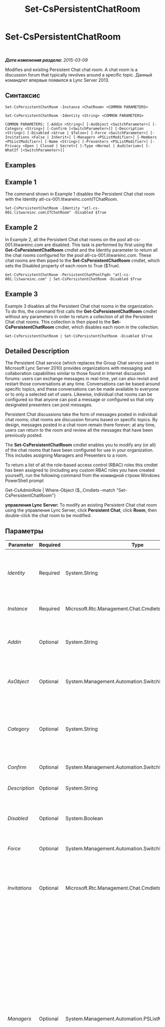 ﻿---
title: Set-CsPersistentChatRoom
TOCTitle: Set-CsPersistentChatRoom
ms:assetid: 3774931e-74a9-4189-9dde-3baae2293138
ms:mtpsurl: https://technet.microsoft.com/ru-ru/library/JJ204801(v=OCS.15)
ms:contentKeyID: 49309440
ms.date: 05/19/2016
mtps_version: v=OCS.15
ms.translationtype: HT
---

# Set-CsPersistentChatRoom

 

_**Дата изменения раздела:** 2015-03-09_

Modifies and existing Persistent Chat chat room. A chat room is a discussion forum that typically revolves around a specific topic. Данный командлет впервые появился в Lync Server 2013.

## Синтаксис

    Set-CsPersistentChatRoom -Instance <ChatRoom> <COMMON PARAMETERS>

    Set-CsPersistentChatRoom -Identity <String> <COMMON PARAMETERS>

    COMMON PARAMETERS: [-Addin <String>] [-AsObject <SwitchParameter>] [-Category <String>] [-Confirm [<SwitchParameter>]] [-Description <String>] [-Disabled <$true | $false>] [-Force <SwitchParameter>] [-Invitations <False | Inherit>] [-Managers <PSListModifier>] [-Members <PSListModifier>] [-Name <String>] [-Presenters <PSListModifier>] [-Privacy <Open | Closed | Secret>] [-Type <Normal | Auditorium>] [-WhatIf [<SwitchParameter>]]

## Examples

## Example 1

The command shown in Example 1 disables the Persistent Chat chat room with the Identity atl-cs-001.litwareinc.com\\ITChatRoom.

    Set-CsPersistentChatRoom -Identity "atl-cs-001.litwareinc.com\ITChatRoom" -Disabled $True

## Example 2

In Example 2, all the Persistent Chat chat rooms on the pool atl-cs-001.litwareinc.com are disabled. This task is performed by first using the **Get-CsPersistentChatRoom** cmdlet and the Identity parameter to return all the chat rooms configured for the pool atl-cs-001.litwareinc.com. These chat rooms are then piped to the **Set-CsPersistentChatRoom** cmdlet, which sets the Disabled property of each room to True ($True).

    Get-CsPersistentChatRoom -PersistentChatPoolFqdn "atl-cs-001.litwareinc.com" | Set-CsPersistentChatRoom -Disabled $True

## Example 3

Example 3 disables all the Persistent Chat chat rooms in the organization. To do this, the command first calls the **Get-CsPersistentChatRoom** cmdlet without any parameters in order to return a collection of all the Persistent Chat chat rooms. This collection is then piped to the **Set-CsPersistentChatRoom** cmdlet, which disables each room in the collection.

    Get-CsPersistentChatRoom | Set-CsPersistentChatRoom -Disabled $True

## Detailed Description

The Persistent Chat service (which replaces the Group Chat service used in Microsoft Lync Server 2010) provides organizations with messaging and collaboration capabilities similar to those found in Internet discussion forums: users can exchange messages in real-time, yet can also revisit and restart those conversations at any time. Conversations can be based around specific topics, and these conversations can be made available to everyone or to only a selected set of users. Likewise, individual chat rooms can be configured so that anyone can post a message or configured so that only designated presenters can post messages.

Persistent Chat discussions take the form of messages posted in individual chat rooms; chat rooms are discussion forums based on specific topics. By design, messages posted in a chat room remain there forever; at any time, users can return to the room and review all the messages that have been previously posted.

The **Set-CsPersistentChatRoom** cmdlet enables you to modify any (or all) of the chat rooms that have been configured for use in your organization. This includes assigning Managers and Presenters to a room.

To return a list of all the role-based access control (RBAC) roles this cmdlet has been assigned to (including any custom RBAC roles you have created yourself), run the following command from the командной строки Windows PowerShell prompt

Get-CsAdminRole | Where-Object {$\_.Cmdlets –match "Set-CsPersistentChatRoom"}

**управления Lync Server:** To modify an existing Persistent Chat chat room using the управления Lync Server, click **Persistent Chat**, click **Room**, then double-click the chat room to be modified.

## Параметры


<table>
<colgroup>
<col style="width: 25%" />
<col style="width: 25%" />
<col style="width: 25%" />
<col style="width: 25%" />
</colgroup>
<thead>
<tr class="header">
<th>Parameter</th>
<th>Required</th>
<th>Type</th>
<th>Description</th>
</tr>
</thead>
<tbody>
<tr class="odd">
<td><p><em>Identity</em></p></td>
<td><p>Required</p></td>
<td><p>System.String</p></td>
<td><p>Unique Identifier for the Persistent Chat chat room being modified. The Identity for a chat room consists of the Persistent Chat pool where the room has been configured plus the name of the room; for example:</p>
<p>-Identity &quot;atl-gc-001.litwareinc.com\RedmondChatRoom&quot;</p></td>
</tr>
<tr class="even">
<td><p><em>Instance</em></p></td>
<td><p>Required</p></td>
<td><p>Microsoft.Rtc.Management.Chat.Cmdlets.ChatRoom</p></td>
<td><p>Allows you to pass a reference to an object to the cmdlet rather than set individual parameter values.</p></td>
</tr>
<tr class="odd">
<td><p><em>Addin</em></p></td>
<td><p>Optional</p></td>
<td><p>System.String</p></td>
<td><p>Name of the Persistent Chat add-in, if any, associated with the chat room. A Persistent Chat add-in is a customized web page that can be embedded within a Persistent Chat client. Add-ins can be created by using the <strong>New-CsPersistentChatAddin</strong> cmdlet.</p></td>
</tr>
<tr class="even">
<td><p><em>AsObject</em></p></td>
<td><p>Optional</p></td>
<td><p>System.Management.Automation.SwitchParameter</p></td>
<td><p>When specified, Active Directory display names are used when adding users to or removing users from the Managers or Presenters lists. When not specified, SIP addresses are used when managing these lists.</p></td>
</tr>
<tr class="odd">
<td><p><em>Category</em></p></td>
<td><p>Optional</p></td>
<td><p>System.String</p></td>
<td><p>Category under which the room is located; for example:</p>
<p>-Category &quot;IT&quot;</p>
<p>Note that the specified category must already exist or the command will fail. Categories, which are a collection of chat rooms, can be created by using the <strong>New-CsPersistentChatCategory</strong> cmdlet.</p></td>
</tr>
<tr class="even">
<td><p><em>Confirm</em></p></td>
<td><p>Optional</p></td>
<td><p>System.Management.Automation.SwitchParameter</p></td>
<td><p>Prompts you for confirmation before executing the command.</p></td>
</tr>
<tr class="odd">
<td><p><em>Description</em></p></td>
<td><p>Optional</p></td>
<td><p>System.String</p></td>
<td><p>Enables administrators to provide additional information about the new chat room.</p></td>
</tr>
<tr class="even">
<td><p><em>Disabled</em></p></td>
<td><p>Optional</p></td>
<td><p>System.Boolean</p></td>
<td><p>When set to True ($True), the new chat room will be disabled and unavailable for use when it is first created. If this parameter is not used then the new chat room will be enabled and available for immediate use.</p></td>
</tr>
<tr class="odd">
<td><p><em>Force</em></p></td>
<td><p>Optional</p></td>
<td><p>System.Management.Automation.SwitchParameter</p></td>
<td><p>Suppresses the display of any non-fatal error message that might arise when running the command.</p></td>
</tr>
<tr class="even">
<td><p><em>Invitations</em></p></td>
<td><p>Optional</p></td>
<td><p>Microsoft.Rtc.Management.Chat.Cmdlets.ChatRoomInvitations</p></td>
<td><p>Specifies whether or not invitations for the chat room will be inherited from the category. Among other things, this means that users on the Members list will automatically receive an invitation to join a new chat room at the time that new room is created. If set to False, invitations will not be used for the room. If set to Inherit, the room will use the Invitations setting specified for its Category.</p></td>
</tr>
<tr class="odd">
<td><p><em>Managers</em></p></td>
<td><p>Optional</p></td>
<td><p>System.Management.Automation.PSListModifier</p></td>
<td><p>List of users allowed to define the membership of the chat room as well as configure other settings for the room.</p>
<p>To add a new user to the Managers list, use syntax similar to this:</p>
<p>-Managers @{Add=&quot;sip:kenmyer@litwareinc.com&quot;}</p>
<p>Multiple users can be added by separating the user SIP addresses with commas:</p>
<p>-Managers @{Add=&quot;sip:kenmyer@litwareinc.com&quot;, &quot;sip:pilar@litwareinc.com&quot;}</p>
<p>To remove a user from the Managers list use the Remove method:</p>
<p>-Managers @{Remove=&quot;sip:kenmyer@litwareinc.com&quot;}</p>
<p>To remove all the users from the Managers list, set the value of the Managers property to null:</p>
<p>-Managers $Null</p>
<p>In addition to working with individual users you can also work with entire OUs. For example, this command adds all the users in the IT OU to the managers list:</p>
<p>-Managers @{Add=&quot;OU=IT,DC=litwareinc,DC=com&quot;}</p>
<p>To make all the users in a distribution list chat room managers, use the Active Directory distinguished name of that distribution list:</p>
<p>-Managers @{Add=&quot;CN=ChatSupportGroup,OU=IT,DC=litwareinc,DC=com&quot;}</p></td>
</tr>
<tr class="even">
<td><p><em>Members</em></p></td>
<td><p>Optional</p></td>
<td><p>System.Management.Automation.PSListModifier</p></td>
<td><p>List of users who are allowed to access the chat room. If the Members property is null then the chat room inherits the membership list from its Persistent Chat category.</p>
<p>To add a new user to the Members list, use syntax similar to this:</p>
<p>-Members @{Add=&quot;sip:kenmyer@litwareinc.com&quot;}</p>
<p>Multiple users can be added by separating the user SIP addresses with commas:</p>
<p>-Members @{Add=&quot;sip:kenmyer@litwareinc.com&quot;, &quot;sip:pilar@litwareinc.com&quot;}</p>
<p>To remove a user from the Members list use the Remove method:</p>
<p>-Members @{Remove=&quot;sip:kenmyer@litwareinc.com&quot;}</p>
<p>To remove all the users from the Members list, set the value of the Members property to null:</p>
<p>-Members $Null</p>
<p>In addition to working with individual users you can also work with entire OUs. For example, this command adds all the users in the IT OU to the Members list:</p>
<p>-Members @{Add=&quot;OU=IT,DC=litwareinc,DC=com&quot;}</p>
<p>To make all the users in a distribution list chat room members, use the Active Directory distinguished name of that distribution list:</p>
<p>-Members @{Add=&quot;CN=ChatSupportGroup,OU=IT,DC=litwareinc,DC=com&quot;}</p></td>
</tr>
<tr class="odd">
<td><p><em>Name</em></p></td>
<td><p>Optional</p></td>
<td><p>System.String</p></td>
<td><p>Name of the Persistent Chat chat room. Names must be unique per Persistent Chat pool.</p></td>
</tr>
<tr class="even">
<td><p><em>Presenters</em></p></td>
<td><p>Optional</p></td>
<td><p>System.Management.Automation.PSListModifier</p></td>
<td><p>List of users who are allowed to post messages in an auditorium chat room.</p>
<p>To add a new user to the Presenters list, use syntax similar to this:</p>
<p>-Presenters @{Add=&quot;sip:kenmyer@litwareinc.com&quot;}</p>
<p>Multiple users can be added by separating the user SIP addresses with commas:</p>
<p>-Presenters @{Add=&quot;sip:kenmyer@litwareinc.com&quot;, &quot;sip:pilar@litwareinc.com&quot;}</p>
<p>To remove a user from the Presenters list use the Remove method:</p>
<p>-Presenters @{Remove=&quot;sip:kenmyer@litwareinc.com&quot;}</p>
<p>To remove all the users from the Presenters list, set the value of the Presenters property to null:</p>
<p>-Presenters $Null</p>
<p>In addition to working with individual users you can also work with entire OUs. For example, this command adds all the users in the IT OU to the Presenters list:</p>
<p>-Presenters @{Add=&quot;OU=IT,DC=litwareinc,DC=com&quot;}</p>
<p>To make all the users in a distribution list chat room presenters, use the Active Directory distinguished name of that distribution list:</p>
<p>-Presenters @{Add=&quot;CN=ChatSupportGroup,OU=IT,DC=litwareinc,DC=com&quot;}</p></td>
</tr>
<tr class="odd">
<td><p><em>Privacy</em></p></td>
<td><p>Optional</p></td>
<td><p>Microsoft.Rtc.Management.Chat.Cmdlets.ChatRoomPrivacy</p></td>
<td><p>Privacy settings for the chat room. Allowed values are:</p>
<p>* Open (any user can locate the chat room by doing a directory search, and anyone can participate in chat room activities)</p>
<p>* Secret (only chat room members can locate the room by doing a directory search, and only members can participate in chat room activities)</p>
<p>* Closed (any user can locate the chat room by doing a directory search, but only members can participate in chat room activities)</p></td>
</tr>
<tr class="even">
<td><p><em>Type</em></p></td>
<td><p>Optional</p></td>
<td><p>Microsoft.Rtc.Management.Chat.Cmdlets.ChatRoomType</p></td>
<td><p>Specifies whether the chat room is configured as a Normal chat room (where all members can post messages) or an Auditorium (where only presenters can post messages). For example:</p>
<p>-Type &quot;Auditorium&quot;</p>
<p>The default value is Normal.</p></td>
</tr>
<tr class="odd">
<td><p><em>WhatIf</em></p></td>
<td><p>Optional</p></td>
<td><p>System.Management.Automation.SwitchParameter</p></td>
<td><p>Describes what would happen if you executed the command without actually executing the command.</p></td>
</tr>
</tbody>
</table>


## Input Types

The **Set-CsPersistentChatRoom** cmdlet accepts pipelined instances of the Microsoft.Rtc.Management.PersistentChat.Cmdlets.ChatRoomObject object.

## Return Types

None. Instead, the **Set-CsPersistentChatRoom** cmdlet modifies existing instances of the Microsoft.Rtc.Management.PersistentChat.Cmdlets.ChatRoomObject object.

## См. также

#### Другие ресурсы

[Clear-CsPersistentChatRoom](clear-cspersistentchatroom.md)  
[Get-CsPersistentChatRoom](get-cspersistentchatroom.md)  
[New-CsPersistentChatRoom](new-cspersistentchatroom.md)  
[Remove-CsPersistentChatRoom](remove-cspersistentchatroom.md)

